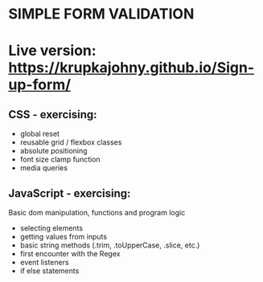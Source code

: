 # SIMPLE FORM VALIDATION

# Live version: https://krupkajohny.github.io/Sign-up-form/

## CSS - exercising:

- global reset
- reusable grid / flexbox classes
- absolute positioning
- font size clamp function
- media queries

## JavaScript - exercising:

Basic dom manipulation, functions and program logic

- selecting elements
- getting values from inputs
- basic string methods (.trim, .toUpperCase, .slice, etc.)
- first encounter with the Regex
- event listeners
- if else statements
